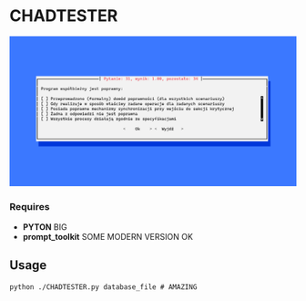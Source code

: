 # CHADTESTER

![BIG PYTON HERE](img/CHADTESTER.png)

### Requires

- **PYTON** BIG
- **prompt_toolkit** SOME MODERN VERSION OK

## Usage

    python ./CHADTESTER.py database_file # AMAZING